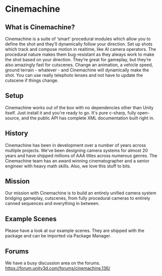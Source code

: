 # Cinemachine

## What is Cinemachine?
Cinemachine is a suite of ‘smart’ procedural modules which allow you to define the shot and
they’ll dynamically follow your direction. Set up shots which track and compose motion in
realtime, like AI camera operators. The procedural nature makes them bug-resistant as they
always work to make the shot based on your direction. They’re great for gameplay, but they’re
also amazingly fast for cutscenes. Change an animation, a vehicle speed, ground terrain -
whatever - and Cinemachine will dynamically make the shot. You can use really telephoto
lenses and not have to update the cutscene if things change.

## Setup
Cinemachine works out of the box with no dependencies other than Unity itself.
Just install it and you're ready to go.  It's pure c-sharp, fully open-source,
and the public API has complete XML documentation built right in.

## History
Cinemachine has been in development over a number of years across multiple projects. We’ve
been designing camera systems for almost 20 years and have shipped millions of AAA titles
across numerous genres. The Cinemachine team has an award winning cinematographer and
a senior engineer with heavy math skills. Also, we love this stuff to bits.

## Mission
Our mission with Cinemachine is to build an entirely unified camera system bridging
gameplay, cutscenes, from fully procedural cameras to entirely canned sequences and
everything in between.

## Example Scenes
Please have a look at our example scenes. They are shipped with the package and can be imported
via Package Manager.

## Forums
We have a busy discussion area on the forums.
https://forum.unity3d.com/forums/cinemachine.136/
